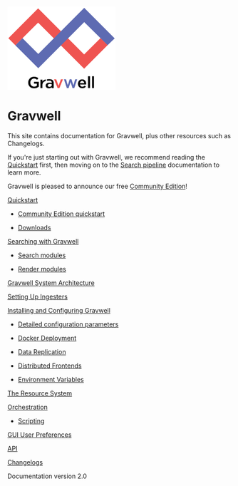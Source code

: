 # 

![](logo-name.png)

# Gravwell

This site contains documentation for Gravwell, plus other resources such as Changelogs.

If you're just starting out with Gravwell, we recommend reading the [Quickstart](quickstart/quickstart.md) first, then moving on to the [Search pipeline](search/search.md) documentation to learn more.

Gravwell is pleased to announce our free [Community Edition](quickstart/community-edition.md)!

[Quickstart](quickstart/quickstart.md)

  * [Community Edition quickstart](quickstart/community-edition.md)

  * [Downloads](quickstart/downloads.md)

[Searching with Gravwell](search/search.md)

  * [Search modules](search/searchmodules.md)

  * [Render modules](search/rendermodules.md)

[Gravwell System Architecture](architecture/architecture.md)

[Setting Up Ingesters](ingesters/ingesters.md)

[Installing and Configuring Gravwell](configuration/configuration.md)

  * [Detailed configuration parameters](configuration/parameters.md)

  * [Docker Deployment](configuration/docker.md)
  
  * [Data Replication](configuration/replication.md)

  * [Distributed Frontends](distributed/frontend.md)

  * [Environment Variables](configuration/environment-variables.md)

[The Resource System](resources/resources.md)

[Orchestration](scripting/scriptingsearch.md)

  * [Scripting](scripting/scripting.md)

[GUI User Preferences](configuration/gui.md)

[API](api/api.md)

[Changelogs](changelog/list.md)

Documentation version 2.0
